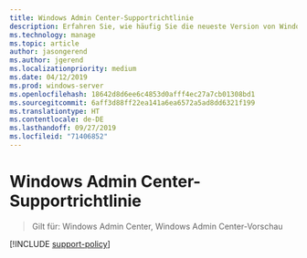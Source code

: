 ```yaml
---
title: Windows Admin Center-Supportrichtlinie
description: Erfahren Sie, wie häufig Sie die neueste Version von Windows Admin Center installieren sollten, um auf dem aktuellen Stand zu bleiben und sich die Unterstützung durch den Support zu sichern.
ms.technology: manage
ms.topic: article
author: jasongerend
ms.author: jgerend
ms.localizationpriority: medium
ms.date: 04/12/2019
ms.prod: windows-server
ms.openlocfilehash: 18642d8d6ee6c4853d0afff4ec27a7cb01308bd1
ms.sourcegitcommit: 6aff3d88ff22ea141a6ea6572a5ad8dd6321f199
ms.translationtype: HT
ms.contentlocale: de-DE
ms.lasthandoff: 09/27/2019
ms.locfileid: "71406852"
---
```

# <a name="windows-admin-center-support-policy"></a>Windows Admin Center-Supportrichtlinie

>Gilt für: Windows Admin Center, Windows Admin Center-Vorschau

[!INCLUDE [support-policy](../includes/support-policy.md)]